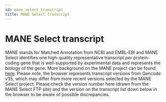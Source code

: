 ```yaml
---
id: mane_select_transcript
title: MANE Select transcript
---
```


# MANE Select transcript

MANE stands for Matched Annotation from NCBI and EMBL-EBI and MANE Select identifies one high-quality representative
transcript per protein-coding gene that is well-supported by experimental data and represents the biology of the gene.
More background on the MANE project can be found [here](https://www.ncbi.nlm.nih.gov/refseq/MANE/). Please note, the
browser represents transcript versions from Gencode v35, which may differ from more recent versions selected by the
MANE Select project. Please check the version number here (drawn from the MANE Select FTP site) and the version on the
transcript list down below in the browser to be aware of possible discrepancies.
